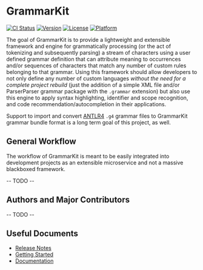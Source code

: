 # GrammarKit

[![CI Status](https://img.shields.io/travis/NoodleOfDeath/GrammarKit.svg?style=flat)](https://travis-ci.org/NoodleOfDeath/GrammarKit)
[![Version](https://img.shields.io/cocoapods/v/GrammarKit.svg?style=flat)](https://cocoapods.org/pods/GrammarKit)
[![License](https://img.shields.io/cocoapods/l/GrammarKit.svg?style=flat)](https://cocoapods.org/pods/GrammarKit)
[![Platform](https://img.shields.io/cocoapods/p/GrammarKit.svg?style=flat)](https://cocoapods.org/pods/GrammarKit)

The goal of GrammarKit is to provide a lightweight and extensible framework and engine for grammatically processing (or the act of tokenizing and subsequently parsing) a stream of characters using a user defined grammar definition that can attribute meaning to occurrences and/or sequences of characters that match any number of custom rules belonging to that grammar. Using this framework should allow developers to not only define any number of custom languages _without the need for a complete project rebuild_ (just the addition of a simple XML file and/or ParserParser grammar package with the `.grammar` extension) but also use this engine to apply syntax highlighting, identifier and scope recognition, and code recommendation/autocompletion in their applications.

Support to import and convert [ANTLR4](https://github.com/antlr/antlr4) `.g4` grammar files to GrammarKit grammar bundle format is a long term goal of this project, as well.

## General Workflow

The workflow of GrammarKit is meant to be easily integrated into development projects as an extensible microservice and not a massive blackboxed framework.

-- TODO --

## Authors and Major Contributors

-- TODO --

## Useful Documents

* [Release Notes](https://github.com/NoodleOfDeath/GrammarKit/release)
* [Getting Started](https://github.com/NoodleOfDeath/GrammarKit/blob/master/doc/getting-started.md)
* [Documentation](https://github.com/NoodleOfDeath/GrammarKit/blob/master/doc/README.md)

